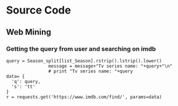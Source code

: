 # Source Code
## Web Mining
### Getting the query from user and searching on imdb
```
query = Season_split[list_Season].rstrip().lstrip().lower()
                message = message+"Tv series name: "+query+"\n"
                # print "Tv series name: "+query
data= {
  'q': query,
  's': 'tt'
}
r = requests.get('https://www.imdb.com/find/', params=data)

```
